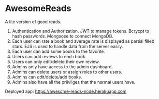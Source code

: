 # AwesomeReads
A lite version of good reads.

1. Authentication and Authorization.
  JWT to manage tokens.
  Bcrycpt to hash passwords.
  Mongoose to connect MongoDB.
2. Each user can rate a book and average rate is displayed as partial filled stars.
  EJS is used to handle data from the server easily.
3. Each user can add some books to the favorite.
4. Users can add reviews to each book.
5. Users can only edit/delete their own review.
6. Admins only have access to the admin dashboard.
7. Admins can delete users or assign roles to other users.
8. Admins can edit/delete/add books.
9. Admins also have all the priivliges that the normal users have.

Deployed app:
https://awesome-reads-node.herokuapp.com

